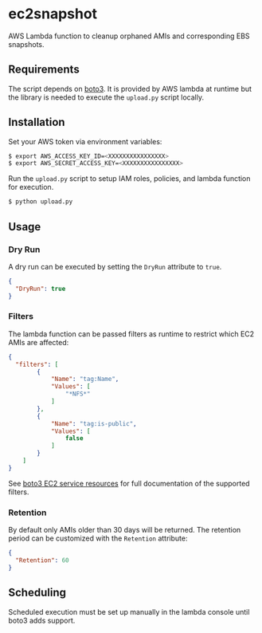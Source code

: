 # ec2snapshot

AWS Lambda function to cleanup orphaned AMIs and corresponding EBS snapshots.

## Requirements

The script depends on [boto3](http://boto3.readthedocs.org/en/latest/).  It is provided by AWS lambda at runtime but the library is needed to execute the `upload.py` script locally.

## Installation

Set your AWS token via environment variables:

```bash
$ export AWS_ACCESS_KEY_ID=<XXXXXXXXXXXXXXXX>
$ export AWS_SECRET_ACCESS_KEY=<XXXXXXXXXXXXXXXX>
```

Run the `upload.py` script to setup IAM roles, policies, and lambda function for execution.

```bash
$ python upload.py
```

## Usage

### Dry Run

A dry run can be executed by setting the `DryRun` attribute to `true`.

```json
{
  "DryRun": true
}
```

### Filters

The lambda function can be passed filters as runtime to restrict which EC2 AMIs are affected:

```json
{
  "filters": [
        {
            "Name": "tag:Name",
            "Values": [
                "*NFS*"
            ]
        },
        {
            "Name": "tag:is-public",
            "Values": [
                false
            ]
        }
    ]
}
```

See [boto3 EC2 service resources](http://boto3.readthedocs.org/en/latest/reference/services/ec2.html#service-resource) for full documentation of the supported filters.

### Retention

By default only AMIs older than 30 days will be returned.  The retention period can be customized with the `Retention` attribute:

```json
{
  "Retention": 60
}
```

## Scheduling

Scheduled execution must be set up manually in the lambda console until boto3 adds support.
